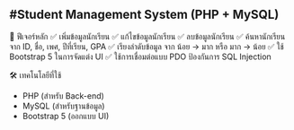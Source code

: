 #Student Management System (PHP + MySQL)
---------------------------------------

🚀 ฟีเจอร์หลัก 
✅ เพิ่มข้อมูลนักเรียน 
✅ แก้ไขข้อมูลนักเรียน 
✅ ลบข้อมูลนักเรียน 
✅ ค้นหานักเรียนจาก ID, ชื่อ, เพศ, ปีที่เรียน, GPA 
✅ เรียงลำดับข้อมูล จาก น้อย → มาก หรือ มาก → น้อย 
✅ ใช้ Bootstrap 5 ในการจัดแต่ง UI 
✅ ใช้การเชื่อมต่อแบบ PDO ป้องกันการ SQL Injection 

🛠️ เทคโนโลยีที่ใช้ 
- PHP (สำหรับ Back-end)
- MySQL (สำหรับฐานข้อมูล)
- Bootstrap 5 (ออกแบบ UI)
